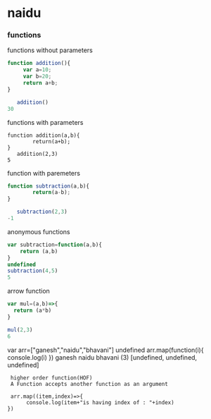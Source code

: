 # naidu

### functions
functions without parameters
```javascript
function addition(){
     var a=10;
     var b=20;
     return a+b;
}

   addition()                                                 
30
```
functions with parameters
```javasript
function addition(a,b){
        return(a+b);
}
   addition(2,3)                                                 
5
```
function with paremeters
```javascript
function subtraction(a,b){
        return(a-b);
}

   subtraction(2,3)                                                 
-1
```
 anonymous functions
```javascript
var subtraction=function(a,b){
    return (a,b)
}
undefined
subtraction(4,5)
5
```
  arrow function
  
  ```javascript
  var mul=(a,b)=>{
    return (a*b)
}

mul(2,3)
6
```


var arr=["ganesh","naidu","bhavani"]
undefined
arr.map(function(i){
     console.log(i)
})
 ganesh
 naidu
 bhavani
(3) [undefined, undefined, undefined]
```
 higher order function(HOF)
 A Function accepts another function as an argument
 
 arr.map((item,index)=>{
      console.log(item+"is having index of : "+index)
})
